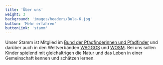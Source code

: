 ```yaml
---
title: 'Über uns'
weight: 3
background: 'images/headers/Bula-6.jpg'
button: 'Mehr erfahren'
buttonLink: 'stamm'
---
```


Unser Stamm ist Mitglied im [Bund der Pfadfinderinnen und Pfadfinder](https://pfadfinden.de) und darüber auch in den Weltverbänden [WAGGGS](https://www.wagggs.org) und [WOSM](https://www.scout.org/).
Bei uns sollen Kinder spielend mit gleichaltrigen die Natur und das Leben in einer Gemeinschaft kennen und schätzen lernen.
